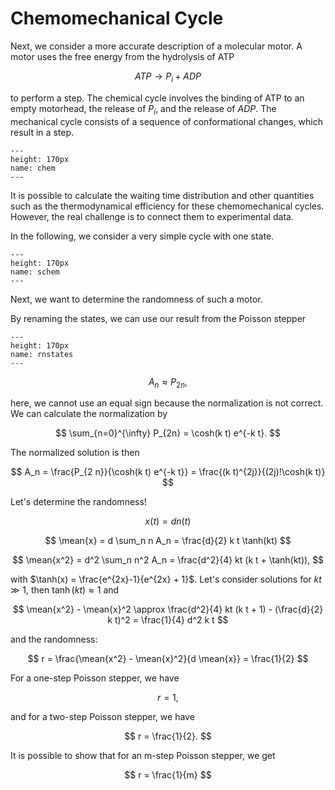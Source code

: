 # Chemomechanical Cycle

Next, we consider a more accurate description of a molecular motor. A motor uses the free energy from the hydrolysis of ATP

$$
ATP \rightarrow P_i + ADP
$$

to perform a step. The chemical cycle involves the binding of ATP to an empty motorhead, the release of $P_i$, and the release of $ADP$. The mechanical cycle consists of a sequence of conformational changes, which result in a step.


```{figure} chem.png
---
height: 170px
name: chem
---
```

It is possible to calculate the waiting time distribution and other quantities such as the thermodynamical efficiency for these chemomechanical cycles. However, the real challenge is to connect them to experimental data.

In the following, we consider a very simple cycle with one state.


```{figure} schem.png
---
height: 170px
name: schem
---
```

Next, we want to determine the randomness of such a motor.

By renaming the states, we can use our result from the Poisson stepper

```{figure} rnstates.png
---
height: 170px
name: rnstates
---
```

$$
A_n \approx P_{2n},
$$

here, we cannot use an equal sign because the normalization is not correct. We can calculate the normalization by

$$
\sum_{n=0}^{\infty} P_{2n} = \cosh(k t) e^{-k t}.
$$

The normalized solution is then

$$
A_n = \frac{P_{2 n}}{\cosh(k t) e^{-k t}} = \frac{(k t)^{2j}}{(2j)!\cosh(k t)}
$$

Let's determine the randomness!

$$
x(t) = d n(t)
$$


$$
\mean{x} = d \sum_n n A_n = \frac{d}{2} k t \tanh(kt)
$$

$$
\mean{x^2} = d^2 \sum_n n^2 A_n = \frac{d^2}{4} kt (k t + \tanh(kt)),
$$

with $\tanh(x) = \frac{e^{2x}-1}{e^{2x} + 1}$. Let's consider solutions for $kt \gg 1$, then $\tanh(k t) \approx 1$ and

$$
\mean{x^2} - \mean{x}^2 \approx  \frac{d^2}{4} kt (k t + 1) - (\frac{d}{2} k t)^2 = \frac{1}{4} d^2 k t 
$$

and the randomness:

$$
r = \frac{\mean{x^2} - \mean{x}^2}{d \mean{x}} = \frac{1}{2}
$$

For a one-step Poisson stepper, we have

$$
r = 1,
$$

and for a two-step Poisson stepper, we have

$$
r = \frac{1}{2}.
$$

It is possible to show that for an m-step Poisson stepper, we get

$$
r = \frac{1}{m}
$$

